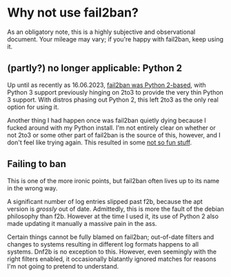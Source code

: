 # Why not use fail2ban?

As an obligatory note, this is a highly subjective and observational document. Your mileage may vary; if you're happy with fail2ban, keep using it.

## (partly?) no longer applicable: Python 2 

Up until as recently as 16.06.2023, [fail2ban was Python 2-based](https://github.com/fail2ban/fail2ban/commit/226a59445a8046b7f86c3bc072be1d78555ccdb0), with Python 3 support previously hinging on 2to3 to provide the very thin Python 3 support. With distros phasing out Python 2, this left 2to3 as the only real option for using it.

Another thing I had happen once was fail2ban quietly dying because I fucked around with my Python install. I'm not entirely clear on whether or not 2to3 or some other part of fail2ban is the source of this, however, and I don't feel like trying again. This resulted in some [not so fun stuff](https://media.discordapp.net/attachments/809850465537884170/997988883675492372/unknown.png).


## Failing to ban

This is one of the more ironic points, but fail2ban often lives up to its name in the wrong way. 

A significant number of log entries slipped past f2b, because the apt version is _grossly_ out of date. Admittedly, this is more the fault of the debian philosophy than f2b. However at the time I used it, its use of Python 2 also made updating it manually a massive pain in the ass.

Certain things cannot be fully blamed on fail2ban; out-of-date filters and changes to systems resulting in different log formats happens to all systems. Dnf2b is no exception to this. However, even seemingly with the right filters enabled, it occasionally blatantly ignored matches for reasons I'm not going to pretend to understand.
